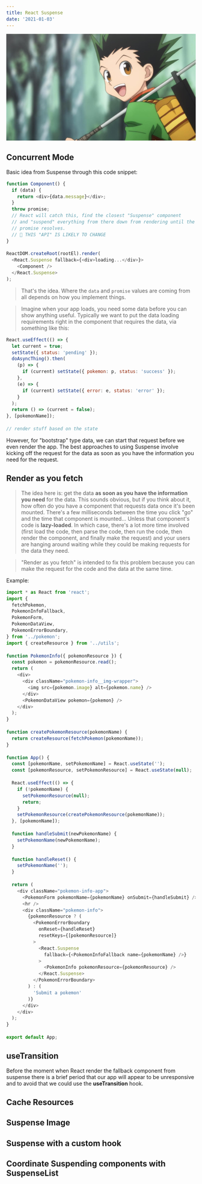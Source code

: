 ```yaml
---
title: React Suspense
date: '2021-01-03'
---
```


![hunter](./hunterxhunter.jpeg)

## Concurrent Mode

Basic idea from Suspense through this code snippet:

```javascript
function Component() {
  if (data) {
    return <div>{data.message}</div>;
  }
  throw promise;
  // React will catch this, find the closest "Suspense" component
  // and "suspend" everything from there down from rendering until the
  // promise resolves.
  // 🚨 THIS "API" IS LIKELY TO CHANGE
}

ReactDOM.createRoot(rootEl).render(
  <React.Suspense fallback={<div>loading...</div>}>
    <Component />
  </React.Suspense>
);
```

> That's the idea. Where the `data` and `promise` values are coming from all
> depends on how you implement things.

> Imagine when your app loads, you need some data before you can show anything
> useful. Typically we want to put the data loading requirements right in the
> component that requires the data, via something like this:

```javascript
React.useEffect(() => {
  let current = true;
  setState({ status: 'pending' });
  doAsyncThing().then(
    (p) => {
      if (current) setState({ pokemon: p, status: 'success' });
    },
    (e) => {
      if (current) setState({ error: e, status: 'error' });
    }
  );
  return () => (current = false);
}, [pokemonName]);

// render stuff based on the state
```

However, for "bootstrap" type data, we can start that request before we even
render the app. The best approaches to using Suspense involve kicking off the
request for the data as soon as you have the information you need for the
request.

## Render as you fetch

> The idea here is: get the data **as soon as you have the information you need**
> for the data. This sounds obvious, but if you think about it, how often do you
> have a component that requests data once it's been mounted. There's a few
> milliseconds between the time you click "go" and the time that component is
> mounted... Unless that component's code is **lazy-loaded**. In which case,
> there's a lot more time involved (first load the code, then parse the code, then
> run the code, then render the component, and finally make the request) and your
> users are hanging around waiting while they could be making requests for the
> data they need.

> "Render as you fetch" is intended to fix this problem because you can make the
> request for the code and the data at the same time.

Example:

```javascript
import * as React from 'react';
import {
  fetchPokemon,
  PokemonInfoFallback,
  PokemonForm,
  PokemonDataView,
  PokemonErrorBoundary,
} from '../pokemon';
import { createResource } from '../utils';

function PokemonInfo({ pokemonResource }) {
  const pokemon = pokemonResource.read();
  return (
    <div>
      <div className="pokemon-info__img-wrapper">
        <img src={pokemon.image} alt={pokemon.name} />
      </div>
      <PokemonDataView pokemon={pokemon} />
    </div>
  );
}

function createPokemonResource(pokemonName) {
  return createResource(fetchPokemon(pokemonName));
}

function App() {
  const [pokemonName, setPokemonName] = React.useState('');
  const [pokemonResource, setPokemonResource] = React.useState(null);

  React.useEffect(() => {
    if (!pokemonName) {
      setPokemonResource(null);
      return;
    }
    setPokemonResource(createPokemonResource(pokemonName));
  }, [pokemonName]);

  function handleSubmit(newPokemonName) {
    setPokemonName(newPokemonName);
  }

  function handleReset() {
    setPokemonName('');
  }

  return (
    <div className="pokemon-info-app">
      <PokemonForm pokemonName={pokemonName} onSubmit={handleSubmit} />
      <hr />
      <div className="pokemon-info">
        {pokemonResource ? (
          <PokemonErrorBoundary
            onReset={handleReset}
            resetKeys={[pokemonResource]}
          >
            <React.Suspense
              fallback={<PokemonInfoFallback name={pokemonName} />}
            >
              <PokemonInfo pokemonResource={pokemonResource} />
            </React.Suspense>
          </PokemonErrorBoundary>
        ) : (
          'Submit a pokemon'
        )}
      </div>
    </div>
  );
}

export default App;
```

## useTransition

Before the moment when React render the fallback component from suspense there is a brief period that our app will appear to be unresponsive and to avoid that we could use the **useTransition** hook.

## Cache Resources

## Suspense Image

## Suspense with a custom hook

## Coordinate Suspending components with SuspenseList
